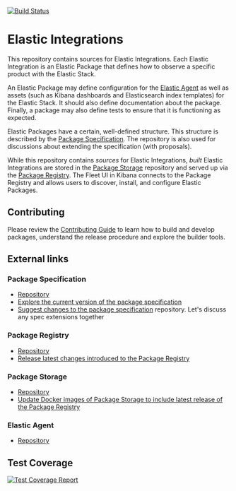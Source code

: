[![Build Status](https://beats-ci.elastic.co/job/ingest-manager/job/integrations/job/master/badge/icon)](https://beats-ci.elastic.co/job/ingest-manager/job/integrations/job/master/)

# Elastic Integrations

This repository contains sources for Elastic Integrations. Each Elastic Integration is an Elastic Package that defines how to observe a specific product with the Elastic Stack.

An Elastic Package may define configuration for the [Elastic Agent](#elastic-agent) as well as assets (such as Kibana dashboards and Elasticsearch index templates) for the Elastic Stack. It should also define documentation about the package. Finally, a package may also define tests to ensure that it is functioning as expected.

Elastic Packages have a certain, well-defined structure. This structure is described by the [Package Specification](#package-spec). The repository is also used for discussions about extending the specification (with proposals).

While this repository contains _sources_ for Elastic Integrations, _built_ Elastic Integrations are stored in the [Package Storage](#package-storage) repository and served up via the [Package Registry](#package-registry). The Fleet UI in Kibana connects to the Package Registry and allows users to discover, install, and configure Elastic Packages.

## Contributing

Please review the [Contributing Guide](CONTRIBUTING.md) to learn how to build and develop packages, understand the release procedure and
explore the builder tools.

## External links

### Package Specification
* [Repository](https://github.com/elastic/package-spec)
* [Explore the current version of the package specification](https://github.com/elastic/package-spec/tree/master/versions/1)
* [Suggest changes to the package specification](https://github.com/elastic/package-spec/issues/new)
  repository. Let's discuss any spec extensions together

### Package Registry
* [Repository](https://github.com/elastic/package-registry)
* [Release latest changes introduced to the Package Registry](https://github.com/elastic/package-registry/#release)

### Package Storage
* [Repository](https://github.com/elastic/package-storage)
* [Update Docker images of Package Storage to include latest release of the Package Registry](https://github.com/elastic/package-storage#update-package-registry-for-a-distribution)

### Elastic Agent
* [Repository](https://github.com/elastic/beats/tree/master/x-pack/elastic-agent)

## Test Coverage

[![Test Coverage Report](https://beats-ci.elastic.co/job/ingest-manager/job/integrations/job/master/cobertura/graph)](https://beats-ci.elastic.co/job/Ingest-manager/job/integrations/job/master/cobertura/) 